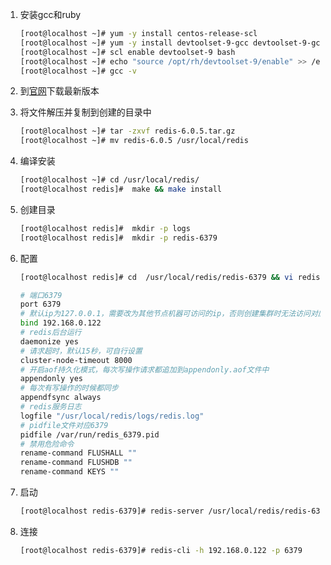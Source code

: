 1. 安装gcc和ruby

    ```bash
    [root@localhost ~]# yum -y install centos-release-scl
    [root@localhost ~]# yum -y install devtoolset-9-gcc devtoolset-9-gcc-c++ devtoolset-9-binutils
    [root@localhost ~]# scl enable devtoolset-9 bash
    [root@localhost ~]# echo "source /opt/rh/devtoolset-9/enable" >> /etc/profile
    [root@localhost ~]# gcc -v
    ```

2. 到[官网](http://download.redis.io/releases/)下载最新版本

3. 将文件解压并复制到创建的目录中

    ```bash
    [root@localhost ~]# tar -zxvf redis-6.0.5.tar.gz 
    [root@localhost ~]# mv redis-6.0.5 /usr/local/redis
    ```

4. 编译安装

    ```bash
    [root@localhost ~]# cd /usr/local/redis/
    [root@localhost redis]#  make && make install
    ```

5. 创建目录

    ```bash
    [root@localhost redis]#  mkdir -p logs
    [root@localhost redis]#  mkdir -p redis-6379
    ```

6. 配置

    ```bash
    [root@localhost redis]# cd  /usr/local/redis/redis-6379 && vi redis.conf
    ```

    ```bash
    # 端口6379
    port 6379  
    # 默认ip为127.0.0.1，需要改为其他节点机器可访问的ip，否则创建集群时无法访问对应的端口，无法创建集群
    bind 192.168.0.122 
    # redis后台运行
    daemonize yes   
    # 请求超时，默认15秒，可自行设置
    cluster-node-timeout 8000   
    # 开启aof持久化模式，每次写操作请求都追加到appendonly.aof文件中
    appendonly yes 
    # 每次有写操作的时候都同步 
    appendfsync always  
    # redis服务日志
    logfile "/usr/local/redis/logs/redis.log" 
    # pidfile文件对应6379
    pidfile /var/run/redis_6379.pid  
    # 禁用危险命令
    rename-command FLUSHALL ""
    rename-command FLUSHDB ""
    rename-command KEYS ""
    ```

7. 启动

    ```bash
    [root@localhost redis-6379]# redis-server /usr/local/redis/redis-6379/redis.conf
    ```

8. 连接

    ```bash
    [root@localhost redis-6379]# redis-cli -h 192.168.0.122 -p 6379
    ```
